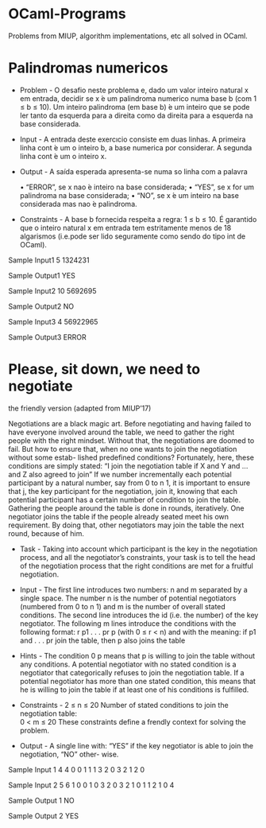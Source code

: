 # OCaml-Programs
Problems from MIUP, algorithm implementations, etc all solved in OCaml.

# Palindromas numericos

 - Problem -
    O  desafio neste problema e, dado um valor inteiro natural x em entrada, decidir se x
 ́e um palindroma numerico numa base b (com 1 ≤ b ≤ 10).
Um inteiro palindroma (em base b)  ́e um inteiro que se pode ler tanto da esquerda para a direita
como da direita para a esquerda na base considerada.

 - Input -
    A entrada deste exercıcio consiste em duas linhas. A primeira linha cont ́e um o inteiro b, 
 a base numerica por considerar.
A segunda linha cont ́e um o inteiro x.

 - Output -
    A saída esperada apresenta-se numa so linha com a palavra
    
    • “ERROR”, se x nao ́e inteiro na base considerada;
    • “YES”, se x for um palindroma na base considerada;
    • “NO”, se x ́e um inteiro na base considerada mas nao ́e palindroma.

 - Constraints -
    A base b fornecida respeita a regra:  1 ≤ b ≤ 10. É garantido que o inteiro
  natural x em entrada tem estritamente menos de 18 algarismos (i.e.pode ser lido seguramente como sendo 
  do tipo int de OCaml).
  
  Sample Input1
  5
  1324231
  
  Sample Output1
  YES
  
  Sample Input2
  10
  5692695
  
  Sample Output2
  NO
  
  Sample Input3
  4
  56922965
  
  Sample Output3
  ERROR
 
# Please, sit down, we need to negotiate
  the friendly version (adapted from MIUP’17)

 Negotiations are a black magic art. Before negotiating and having failed to have everyone involved around the table, we need to gather the right people with the right mindset. Without that, the negotiations are doomed to fail.
But how to ensure that, when no one wants to join the negotiation without some estab- lished predefined conditions?
Fortunately, here, these conditions are simply stated: “I join the negotiation table if X  and Y and ... and Z also agreed to join”
 If we number incrementally each potential participant by a natural number, say  from 0 to n	1, it is important to ensure that j, the key participant for the negotiation, join it, knowing that each potential participant has a certain number of condition to join the table. Gathering the people around the table is done in rounds, iteratively. One negotiator joins the table if the people already seated meet his own requirement. By doing that, other
negotiators may join the table the next round, because of him.

 - Task -
   Taking into account which participant is the key in the negotiation process, and all the negotiator’s constraints,  your task is to tell the head of the negotiation process that the   right conditions are met for a fruitful negotiation.

 - Input -
The first line introduces two numbers: n and m separated by a single space.
The number n is the number of potential negotiators (numbered from 0 to n	1) and m is the number of overall stated conditions.
The second line introduces the id (i.e. the number) of the key negotiator.
The following m lines introduce the conditions with the following format:
      r p1 . . . pr p	(with 0 ≤ r < n)
and with the meaning: if p1 and . . . pr join the table, then p also joins the table

 - Hints -
 The condition 0 p means that p is willing to join the table without any conditions. A potential negotiator with no stated condition is a negotiator that categorically refuses to join the negotiation table.
If a potential negotiator has more than one stated condition, this means that he is willing to join the table if at least one of his conditions is fulfilled.

 - Constraints -
     2 ≤ n ≤ 20
    Number of stated conditions to join the negotiation table:  
     0 < m ≤ 20
    These constraints define a frendly context for solving the problem.

 - Output -
A single line with: “YES” if the key negotiator is able to join the negotiation, “NO” other- wise.
 
 Sample Input 1
  4 4
  0
  0 1
  1 1 3
  2 0 3 2
  1 2 0
 
 Sample Input 2
  5 6
  1
  0 0
  1 0 3
  2 0 3 2
  1 0 1
  1 2 1
  0 4

 Sample Output 1
  NO

 Sample Output 2
  YES
